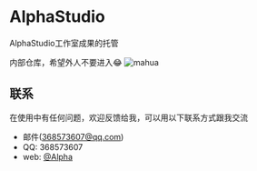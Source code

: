 # AlphaStudio
AlphaStudio工作室成果的托管

内部仓库，希望外人不要进入😂
![mahua](https://www.xuhuading.cn/static/xuhuading/A1.jpg)
## 联系
在使用中有任何问题，欢迎反馈给我，可以用以下联系方式跟我交流

* 邮件(368573607@qq.com)
* QQ: 368573607
* web: [@Alpha](https://www.xuhuading.cn/bigxigua/)
